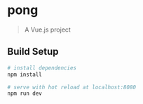 # pong

> A Vue.js project

## Build Setup

``` bash
# install dependencies
npm install

# serve with hot reload at localhost:8080
npm run dev



